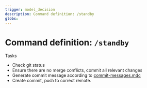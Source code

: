 ```yaml
---
trigger: model_decision
description: Command definition: /standby
globs: 
---
```

# Command definition: `/standby`

Tasks
- Check git status
- Ensure there are no merge conflicts, commit all relevant changes
- Generate commit message according to [commit-messages.mdc](mdc:.cursor/rules/commit-messages.mdc)
- Create commit, push to correct remote.